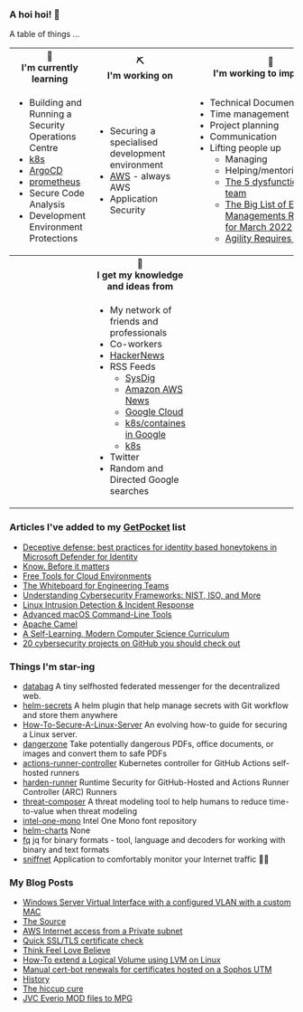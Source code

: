 ### A hoi hoi! 👋

A table of things ...

<table>
    <tr>
        <th>🌱<br/>I'm currently learning</th>
        <th>⛏<br/> I'm working on</th>
        <th>🚧<br/>I'm working to improve on</th>
    </tr>
    <tr>
        <td>
            <ul>
                <li>Building and Running a Security Operations Centre</li>
                <li><a href="https://kubernetes.io/">k8s</a></li>
                <li><a href="https://argoproj.github.io/">ArgoCD</a></li>
                <li><a href="https://prometheus.io/">prometheus</a></li>
                <li>Secure Code Analysis</li>
                <li>Development Environment Protections</li>
            </ul>
        </td>
        <td>
            <ul>
                <li>Securing a specialised development environment</li>
                <li><a href="https://aws.amazon.com/">AWS</a> - always AWS</li>
                <li>Application Security</li>
            </ul>
        </td>
        <td>
            <ul>
                <li>Technical Documentation</li>
                <li>Time management</li>
                <li>Project planning</li>
                <li>Communication</li>
                <li>Lifting people up
                    <ul>
                      <li>Managing</li>
                      <li>Helping/mentoring/coaching</li>
                      <li><a href="https://valid.com/5-dysfunctions-of-a-team/">The 5 dysfunctions of a team</a></li>
                      <li><a href="https://practicallyleading.dev/the-big-list-of-engineering-management-resources-march-2022">The Big List of Engineering Managements Resources - for March 2022</a></li>
                      <li><a href="https://www.industriallogic.com/blog/agility-requires-balance/">Agility Requires Balance</a></li>
                    </ul>
                </li>
            </ul>
        </td>
    </tr>
    <tr>
        <th>&nbsp;</th>
        <th>🏫<br/>I get my knowledge and ideas from</th>
        <th>&nbsp;</th>
    </tr>
    <tr>
        <td>&nbsp;</td>
        <td>
            <ul>
                <li>My network of friends and professionals</li>
                <li>Co-workers</li>
                <li><a href="https://news.ycombinator.com/">HackerNews</a></li>
                <li>RSS Feeds
                    <ul>
                        <li><a href="http://fetchrss.com/rss/5b4e9e358a93f8cc058b4567960404014.xml">SysDig</a></li>
                        <li><a href="https://aws.amazon.com/new/feed/">Amazon AWS News</a></li>
                        <li><a href="https://cloudblog.withgoogle.com/rss/">Google Cloud</a></li>
                        <li><a href="https://cloudblog.withgoogle.com/products/containers-kubernetes/rss/">k8s/containes in Google</a></li>
                        <li><a href="https://kubernetes.io/feed.xml">k8s</a></li>
                    </ul>
                </li>
                <li>Twitter</li>
                <li>Random and Directed Google searches</li>
            </ul>
        </td>
        <td>&nbsp;</td>
    </tr>
</table>

### Articles I've added to my [GetPocket](https://getpocket.com/) list

* [Deceptive defense: best practices for identity based honeytokens in Microsoft Defender for Identity](https://techcommunity.microsoft.com/t5/microsoft-365-defender-blog/deceptive-defense-best-practices-for-identity-based-honeytokens/ba-p/3851641)
* [Know. Before it matters](https://canarytokens.org)
* [Free Tools for Cloud Environments](https://www.cisa.gov/resources-tools/resources/free-tools-cloud-environments)
* [The Whiteboard for Engineering Teams](https://www.eraser.io/home)
* [Understanding Cybersecurity Frameworks: NIST, ISO, and More](https://www.thefinalhop.com/understanding-cybersecurity-frameworks-nist-iso-and-more/)
* [Linux Intrusion Detection & Incident Response](https://sandflysecurity.com/)
* [Advanced macOS Command-Line Tools](https://saurabhs.org/advanced-macos-commands)
* [Apache Camel](https://camel.apache.org/)
* [A Self-Learning, Modern Computer Science Curriculum](https://functionalcs.github.io/curriculum/)
* [20 cybersecurity projects on GitHub you should check out](https://www.helpnetsecurity.com/2023/06/08/github-cybersecurity-projects/)

### Things I'm star-ing

* [databag](https://github.com/balzack/databag)
  A tiny selfhosted federated messenger for the decentralized web.
* [helm-secrets](https://github.com/jkroepke/helm-secrets)
  A helm plugin that help manage secrets with Git workflow and store them anywhere
* [How-To-Secure-A-Linux-Server](https://github.com/imthenachoman/How-To-Secure-A-Linux-Server)
  An evolving how-to guide for securing a Linux server.
* [dangerzone](https://github.com/freedomofpress/dangerzone)
  Take potentially dangerous PDFs, office documents, or images and convert them to safe PDFs
* [actions-runner-controller](https://github.com/actions/actions-runner-controller)
  Kubernetes controller for GitHub Actions self-hosted runners
* [harden-runner](https://github.com/step-security/harden-runner)
  Runtime Security for GitHub-Hosted and Actions Runner Controller (ARC) Runners
* [threat-composer](https://github.com/awslabs/threat-composer)
  A threat modeling tool to help humans to reduce time-to-value when threat modeling
* [intel-one-mono](https://github.com/intel/intel-one-mono)
  Intel One Mono font repository
* [helm-charts](https://github.com/cloudflare/helm-charts)
  None
* [fq](https://github.com/wader/fq)
  jq for binary formats - tool, language and decoders for working with binary and text formats
* [sniffnet](https://github.com/GyulyVGC/sniffnet)
  Application to comfortably monitor your Internet traffic 🕵️‍♂️

### My Blog Posts

* [Windows Server Virtual Interface with a configured VLAN with a custom MAC](https://pgmac.net.au/technology/2019/12/23/windows-vlan.html)
* [The Source](https://pgmac.net.au/technology/2019/02/25/the-source.html)
* [AWS Internet access from a Private subnet](https://pgmac.net.au/technology/2018/09/03/aws-internet-private-subnets.html)
* [Quick SSL/TLS certificate check](https://pgmac.net.au/technology/2018/04/09/ssl-tls-check.html)
* [Think Feel Love Believe](https://pgmac.net.au/family/2017/11/03/think-feel-love-believe.html)
* [How-To extend a Logical Volume using LVM on Linux](https://pgmac.net.au/technology/2017/11/02/lmv-extend.html)
* [Manual cert-bot renewals for certificates hosted on a Sophos UTM](https://pgmac.net.au/technology/2017/08/30/cert-bot-renewal-sophos-utm.html)
* [History](https://pgmac.net.au/language/2017/08/19/history.html)
* [The hiccup cure](https://pgmac.net.au/no%20laughing%20matter/2017/05/28/the-hiccup-cure.html)
* [JVC Everio MOD files to MPG](https://pgmac.net.au/technology/2015/03/18/jvc-everio-mod-to-mpg.html)
